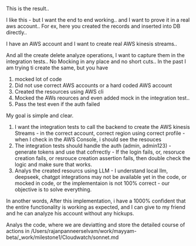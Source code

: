 This is the result.. 

I like this - but I want the end to end working.. and I want to prove it in a real aws account.. For ex, here you created the records and inserted into DB directly..

I have an AWS account and I want to create real AWS kinesis streams.. 

And all the create delete analyze operations, I want to capture them in the integration tests.. No Mocking in any place and no short cuts.. In the past I am trying ti create the same, but you have 

1. mocked lot of code
2. Did not use correct AWS accounts or a hard coded AWS account
3. Created the resources using AWS cli 
4. Mocked the AWs reources and even added mock in the integration test..
5. Pass the test even if the auth failed

My goal is simple and clear.

1. I want the integration tests to call the backend to create the AWS kinesis Streams - in the correct account, correct region using correct profile - when I check in the AWS Console, i should see the resouces
2. The integration tests should handle the auth (admin, admin123) - generate tokens and use that cofrrectly - If the login fails, or, resoruce creation fails, or resrouce creation assertion fails, then double check the logic and make sure that works.
3. Analys the created resourcs using LLM - I understand local llm, deepseek, chatgpt integrations may not be available yet in the code, or mocked in code, or the implementaion is not 100% correct - our objective is to solve everything.

In another words,
After this implementation, i have a 1000% confident that the entire functionality is working as expected, and I can give to my friend and he can analyze his account without any hickups.

Analys the code, where we are deviatting and store the detailed course of actions in /Users/rajanpanneerselvam/work/mayyam-beta/_work/milestone1/Cloudwatch/sonnet.md
